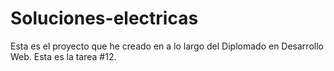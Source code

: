 # Soluciones-electricas
Esta es el proyecto que he creado en a lo largo del Diplomado en Desarrollo Web.
Esta es la tarea #12.
